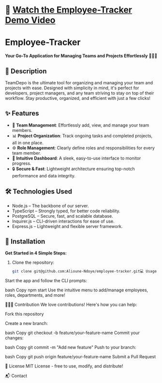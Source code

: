 # 🎥 [Watch the Employee-Tracker Demo Video](https://app.screencastify.com/v2/manage/videos/WN8zDayhKip5WhbMjEfY)

# Employee-Tracker  
**Your Go-To Application for Managing Teams and Projects Effortlessly** 🧑‍💻🌟  

## 📖 Description  
TeamDepo is the ultimate tool for organizing and managing your team and projects with ease. Designed with simplicity in mind, it's perfect for developers, project managers, and any team striving to stay on top of their workflow. Stay productive, organized, and efficient with just a few clicks!  

## ✨ Features  
- 🔧 **Team Management**: Effortlessly add, view, and manage your team members.  
- 📊 **Project Organization**: Track ongoing tasks and completed projects, all in one place.  
- ⚙️ **Role Management**: Clearly define roles and responsibilities for every team member.  
- 📅 **Intuitive Dashboard**: A sleek, easy-to-use interface to monitor progress.  
- 🔒 **Secure & Fast**: Lightweight architecture ensuring top-notch performance and data integrity.  

## 🛠️ Technologies Used  
- Node.js – The backbone of our server.  
- TypeScript – Strongly typed, for better code reliability.  
- PostgreSQL – Secure, fast, and scalable database.  
- Inquirer.js – CLI-driven interactions for ease of use.  
- Express.js – Lightweight and flexible server framework.  

## 🚀 Installation  
**Get Started in 4 Simple Steps:**  
1. Clone the repository:  
   ```bash
   git clone git@github.com:Alioune-Ndoye/employee-tracker.git💻 Usage
Start the app and follow the CLI prompts:

bash
Copy
npm start
Use the intuitive menu to add/manage employees, roles, departments, and more!

🧑‍🤝‍🧑 Contribution
We love contributions! Here's how you can help:

Fork this repository

Create a new branch:

bash
Copy
git checkout -b feature/your-feature-name
Commit your changes:

bash
Copy
git commit -m "Add new feature"
Push to your branch:

bash
Copy
git push origin feature/your-feature-name
Submit a Pull Request

📝 License
MIT License - free to use, modify, and distribute!

📬 Contact
